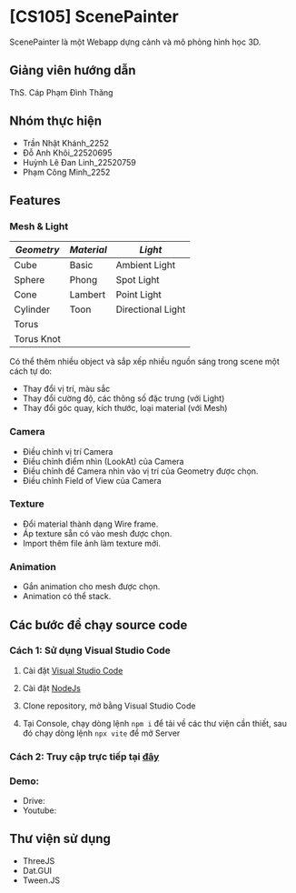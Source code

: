# [CS105] ScenePainter
ScenePainter là một Webapp dựng cảnh và mô phỏng hình học 3D.
## Giảng viên hướng dẫn
ThS. Cáp Phạm Đình Thăng
## Nhóm thực hiện
- Trần Nhật Khánh_2252
- Đỗ Anh Khôi_22520695
- Huỳnh Lê Đan Linh_22520759
- Phạm Công Minh_2252

## Features
### Mesh & Light
| ***Geometry*** | ***Material*** | ***Light*** |
| ------------- | ------------- | ------------- |
| Cube | Basic | Ambient Light |
| Sphere | Phong | Spot Light |
| Cone | Lambert | Point Light |
| Cylinder | Toon | Directional Light |
| Torus |  | |
| Torus Knot |  | |

Có thể thêm nhiều object và sắp xếp nhiều nguồn sáng trong scene một cách tự do:
- Thay đổi vị trí, màu sắc
- Thay đổi cường độ, các thông số đặc trưng (với Light)
- Thay đổi góc quay, kích thước, loại material (với Mesh)

### Camera
- Điều chỉnh vị trí Camera
- Điều chỉnh điểm nhìn (LookAt) của Camera
- Điều chỉnh để Camera nhìn vào vị trí của Geometry được chọn.
- Điều chỉnh Field of View của Camera

### Texture
- Đổi material thành dạng Wire frame.
- Áp texture sẵn có vào mesh được chọn.
- Import thêm file ảnh làm texture mới.

### Animation
- Gắn animation cho mesh được chọn.
- Animation có thể stack.

## Các bước để chạy source code
### Cách 1: Sử dụng Visual Studio Code

1. Cài đặt [Visual Studio Code](https://code.visualstudio.com/download)

2. Cài đặt [NodeJs](https://nodejs.org/en/download/package-manager)

3. Clone repository, mở bằng Visual Studio Code

4. Tại Console, chạy dòng lệnh ```npm i``` để tải về các thư viện cần thiết, sau đó chạy dòng lệnh ```npx vite``` để mở Server

### Cách 2: Truy cập trực tiếp tại [đây](https://huynhhuy1401.github.io/cs105-uit-final/)

### Demo: 
- Drive: 
- Youtube: 

## Thư viện sử dụng
- ThreeJS
- Dat.GUI
- Tween.JS

